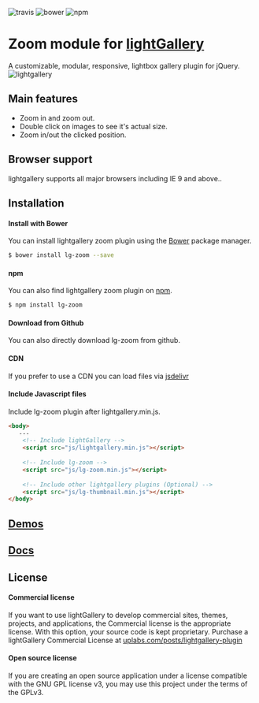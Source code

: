 ![travis](https://travis-ci.org/sachinchoolur/lg-zoom.svg?branch=master)
![bower](https://img.shields.io/bower/v/lg-zoom.svg)
![npm](https://img.shields.io/npm/v/lg-zoom.svg)

# Zoom module for [lightGallery](http://sachinchoolur.github.io/lightGallery/)

A customizable, modular, responsive, lightbox gallery plugin for jQuery.
![lightgallery](https://raw.githubusercontent.com/sachinchoolur/lightGallery/master/lib/lg.png)

Main features
---

* Zoom in and zoom out.
* Double click on images to see it's actual size.
* Zoom in/out the clicked position.

Browser support
---
lightgallery supports all major browsers including IE 9 and above..


Installation
---

#### Install with Bower

You can install lightgallery zoom plugin using the [Bower](http://bower.io) package manager.

```sh
$ bower install lg-zoom --save
```

#### npm

You can also find lightgallery zoom plugin on [npm](http://npmjs.org).

```sh
$ npm install lg-zoom
```

#### Download from Github

You can also directly download lg-zoom from github.

#### CDN

If you prefer to use a CDN you can load files via [jsdelivr](https://www.jsdelivr.com/projects/lg-zoom)

#### Include Javascript files

Include lg-zoom plugin after lightgallery.min.js.

``` html
<body>
   ---
    <!-- Include lightGallery -->
    <script src="js/lightgallery.min.js"></script>
    
    <!-- Include lg-zoom -->
    <script src="js/lg-zoom.min.js"></script>
    
    <!-- Include other lightgallery plugins (Optional) -->
    <script src="js/lg-thumbnail.min.js"></script>
</body>  
```

[Demos](http://sachinchoolur.github.io/lightGallery)
----

[Docs](http://sachinchoolur.github.io/lightGallery/docs/api.html#lg-zoom)
-----

License
---

#### Commercial license

If you want to use lightGallery to develop commercial sites, themes, projects, and applications, the Commercial license
is the appropriate license. With this option, your source code is kept proprietary. Purchase a lightGallery Commercial
License at [uplabs.com/posts/lightgallery-plugin](https://www.uplabs.com/posts/lightgallery-plugin)

#### Open source license

If you are creating an open source application under a license compatible with the GNU GPL license v3, you may use this
project under the terms of the GPLv3.

